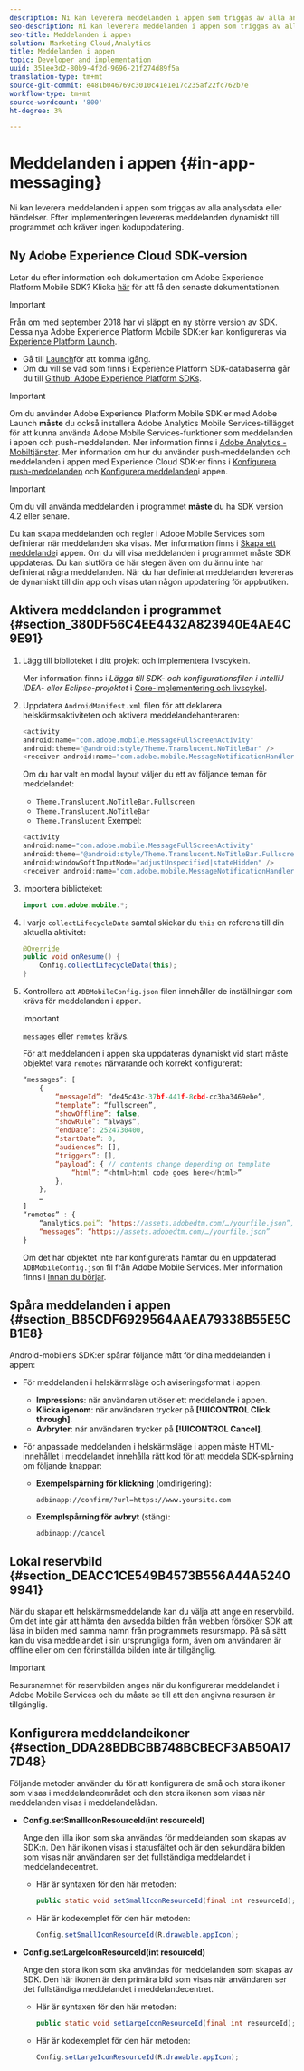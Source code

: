 ```yaml
---
description: Ni kan leverera meddelanden i appen som triggas av alla analysdata eller händelser. Efter implementeringen levereras meddelanden dynamiskt till programmet och kräver ingen koduppdatering.
seo-description: Ni kan leverera meddelanden i appen som triggas av alla analysdata eller händelser. Efter implementeringen levereras meddelanden dynamiskt till programmet och kräver ingen koduppdatering.
seo-title: Meddelanden i appen
solution: Marketing Cloud,Analytics
title: Meddelanden i appen
topic: Developer and implementation
uuid: 351ee3d2-80b9-4f2d-9696-21f274d89f5a
translation-type: tm+mt
source-git-commit: e481b046769c3010c41e1e17c235af22fc762b7e
workflow-type: tm+mt
source-wordcount: '800'
ht-degree: 3%

---
```



# Meddelanden i appen {#in-app-messaging}

Ni kan leverera meddelanden i appen som triggas av alla analysdata eller händelser. Efter implementeringen levereras meddelanden dynamiskt till programmet och kräver ingen koduppdatering.

## Ny Adobe Experience Cloud SDK-version

Letar du efter information och dokumentation om Adobe Experience Platform Mobile SDK? Klicka [här](https://aep-sdks.gitbook.io/docs/) för att få den senaste dokumentationen.

>[!IMPORTANT]
>
>Från om med september 2018 har vi släppt en ny större version av SDK. Dessa nya Adobe Experience Platform Mobile SDK:er kan konfigureras via [Experience Platform Launch](https://www.adobe.com/experience-platform/launch.html).

* Gå till [Launch](https://launch.adobe.com/)för att komma igång.
* Om du vill se vad som finns i Experience Platform SDK-databaserna går du till [Github: Adobe Experience Platform SDKs](https://github.com/Adobe-Marketing-Cloud/acp-sdks).

>[!IMPORTANT]
>
> Om du använder Adobe Experience Platform Mobile SDK:er med Adobe Launch **måste** du också installera Adobe Analytics Mobile Services-tillägget för att kunna använda Adobe Mobile Services-funktioner som meddelanden i appen och push-meddelanden. Mer information finns i [Adobe Analytics - Mobiltjänster](https://aep-sdks.gitbook.io/docs/using-mobile-extensions/adobe-analytics-mobile-services). Mer information om hur du använder push-meddelanden och meddelanden i appen med Experience Cloud SDK:er finns i [Konfigurera push-meddelanden](https://aep-sdks.gitbook.io/docs/using-mobile-extensions/adobe-analytics-mobile-services#set-up-push-messaging) och [Konfigurera meddelanden](https://aep-sdks.gitbook.io/docs/using-mobile-extensions/adobe-analytics-mobile-services#set-up-in-app-messaging)i appen.

>[!IMPORTANT]
>
>Om du vill använda meddelanden i programmet **måste** du ha SDK version 4.2 eller senare.

Du kan skapa meddelanden och regler i Adobe Mobile Services som definierar när meddelanden ska visas. Mer information finns i [Skapa ett meddelande](/help/using/in-app-messaging/t-in-app-message/t-in-app-message.md)i appen. Om du vill visa meddelanden i programmet måste SDK uppdateras. Du kan slutföra de här stegen även om du ännu inte har definierat några meddelanden. När du har definierat meddelanden levereras de dynamiskt till din app och visas utan någon uppdatering för appbutiken.

## Aktivera meddelanden i programmet {#section_380DF56C4EE4432A823940E4AE4C9E91}

1. Lägg till biblioteket i ditt projekt och implementera livscykeln.

   Mer information finns i *Lägga till SDK- och konfigurationsfilen i IntelliJ IDEA- eller Eclipse-projektet* i [Core-implementering och livscykel](/help/android/getting-started/dev-qs.md).

1. Uppdatera `AndroidManifest.xml` filen för att deklarera helskärmsaktiviteten och aktivera meddelandehanteraren:

   ```java
   <activity  
   android:name="com.adobe.mobile.MessageFullScreenActivity"  
   android:theme="@android:style/Theme.Translucent.NoTitleBar" /> 
   <receiver android:name="com.adobe.mobile.MessageNotificationHandler" />
   ```

   Om du har valt en modal layout väljer du ett av följande teman för meddelandet:

   * `Theme.Translucent.NoTitleBar.Fullscreen`
   * `Theme.Translucent.NoTitleBar`
   * `Theme.Translucent`
   Exempel:

   ```java
   <activity 
   android:name="com.adobe.mobile.MessageFullScreenActivity" 
   android:theme="@android:style/Theme.Translucent.NoTitleBar.Fullscreen" 
   android:windowSoftInputMode="adjustUnspecified|stateHidden" /> 
   <receiver android:name="com.adobe.mobile.MessageNotificationHandler" />
   ```

1. Importera biblioteket:

   ```java
   import com.adobe.mobile.*;
   ```

1. I varje `collectLifecycleData` samtal skickar du `this` en referens till din aktuella aktivitet:

   ```java
   @Override 
   public void onResume() { 
       Config.collectLifecycleData(this); 
   }
   ```

1. Kontrollera att `ADBMobileConfig.json` filen innehåller de inställningar som krävs för meddelanden i appen.

   >[!IMPORTANT]
   >
   >`messages` eller `remotes` krävs.

   För att meddelanden i appen ska uppdateras dynamiskt vid start måste objektet vara `remotes` närvarande och korrekt konfigurerat:

   ```js
   “messages”: [ 
       { 
           “messageId”: “de45c43c-37bf-441f-8cbd-cc3ba3469ebe”, 
           “template”: “fullscreen”, 
           “showOffline”: false, 
           “showRule”: “always”, 
           “endDate”: 2524730400, 
           “startDate”: 0, 
           “audiences”: [], 
           “triggers”: [], 
           “payload”: { // contents change depending on template 
               “html”: “<html>html code goes here</html>” 
           }, 
       }, 
       … 
   ] 
   “remotes” : { 
       “analytics.poi”: “https://assets.adobedtm.com/…/yourfile.json”, 
       “messages”: “https://assets.adobedtm.com/…/yourfile.json” 
   }
   ```

   Om det här objektet inte har konfigurerats hämtar du en uppdaterad `ADBMobileConfig.json` fil från Adobe Mobile Services. Mer information finns i [Innan du börjar](/help/android/getting-started/requirements.md).

## Spåra meddelanden i appen {#section_B85CDF6929564AAEA79338B55E5CB1E8}

Android-mobilens SDK:er spårar följande mått för dina meddelanden i appen:

* För meddelanden i helskärmsläge och aviseringsformat i appen:

   * **Impressions**: när användaren utlöser ett meddelande i appen.
   * **Klicka igenom**: när användaren trycker på **[!UICONTROL Click through]**.
   * **Avbryter**: när användaren trycker på **[!UICONTROL Cancel]**.

* För anpassade meddelanden i helskärmsläge i appen måste HTML-innehållet i meddelandet innehålla rätt kod för att meddela SDK-spårning om följande knappar:

   * **Exempelspårning för klickning** (omdirigering):

      `adbinapp://confirm/?url=https://www.yoursite.com`
   * **Exemplspårning för avbryt** (stäng):

      `adbinapp://cancel`

## Lokal reservbild {#section_DEACC1CE549B4573B556A44A52409941}

När du skapar ett helskärmsmeddelande kan du välja att ange en reservbild. Om det inte går att hämta den avsedda bilden från webben försöker SDK att läsa in bilden med samma namn från programmets resursmapp. På så sätt kan du visa meddelandet i sin ursprungliga form, även om användaren är offline eller om den förinställda bilden inte är tillgänglig.

>[!IMPORTANT]
>
>Resursnamnet för reservbilden anges när du konfigurerar meddelandet i Adobe Mobile Services och du måste se till att den angivna resursen är tillgänglig.

## Konfigurera meddelandeikoner {#section_DDA28BDBCBB748BCBECF3AB50A177D48}

Följande metoder använder du för att konfigurera de små och stora ikoner som visas i meddelandeområdet och den stora ikonen som visas när meddelanden visas i meddelandelådan.

* **Config.setSmallIconResourceId(int resourceId)**

   Ange den lilla ikon som ska användas för meddelanden som skapas av SDK:n. Den här ikonen visas i statusfältet och är den sekundära bilden som visas när användaren ser det fullständiga meddelandet i meddelandecentret.

   * Här är syntaxen för den här metoden:

      ```java
      public static void setSmallIconResourceId(final int resourceId); 
      ```

   * Här är kodexemplet för den här metoden:

      ```java
      Config.setSmallIconResourceId(R.drawable.appIcon);
      ```

* **Config.setLargeIconResourceId(int resourceId)**

   Ange den stora ikon som ska användas för meddelanden som skapas av SDK. Den här ikonen är den primära bild som visas när användaren ser det fullständiga meddelandet i meddelandecentret.

   * Här är syntaxen för den här metoden:

      ```java
      public static void setLargeIconResourceId(final int resourceId); 
      ```

   * Här är kodexemplet för den här metoden:

      ```java
      Config.setLargeIconResourceId(R.drawable.appIcon); 
      ```
